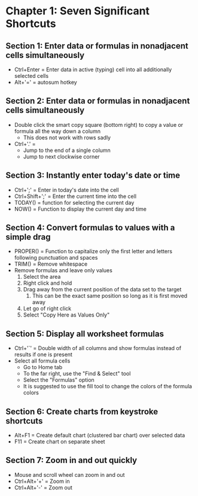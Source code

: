 # Chapter 1: Seven Significant Shortcuts

## Section 1: Enter data or formulas in nonadjacent cells simultaneously
* Ctrl+Enter = Enter data in active (typing) cell into all additionally selected cells
* Alt+'=' = autosum hotkey

## Section 2: Enter data or formulas in nonadjacent cells simultaneously
* Double click the smart copy square (bottom right) to copy a value or formula all the way down a column
  * This does not work with rows sadly
* Ctrl+'.' =
  * Jump to the end of a single column
  * Jump to next clockwise corner

## Section 3: Instantly enter today's date or time
* Ctrl+';' = Enter in today's date into the cell
* Ctrl+Shift+';' = Enter the current time into the cell
* TODAY() = function for selecting the current day
* NOW() = Function to display the current day and time

## Section 4: Convert formulas to values with a simple drag
* PROPER() = Function to capitalize only the first letter and letters following punctuation and spaces
* TRIM() = Remove whitespace
* Remove formulas and leave only values
  1. Select the area
  2. Right click and hold
  3. Drag away from the current position of the data set to the target
     1. This can be the exact same position so long as it is first moved away
  4. Let go of right click
  5. Select "Copy Here as Values Only"

## Section 5: Display all worksheet formulas
* Ctrl+'`' = Double width of all columns and show formulas instead of results if one is present
* Select all formula cells
  * Go to Home tab
  * To the far right, use the "Find & Select" tool
  * Select the "Formulas" option
  * It is suggested to use the fill tool to change the colors of the formula colors

## Section 6: Create charts from keystroke shortcuts
* Alt+F1 = Create default chart (clustered bar chart) over selected data
* F11 = Create chart on separate sheet

## Section 7: Zoom in and out quickly
* Mouse and scroll wheel can zoom in and out
* Ctrl+Alt+'+' = Zoom in
* Ctrl+Alt+'-' = Zoom out
